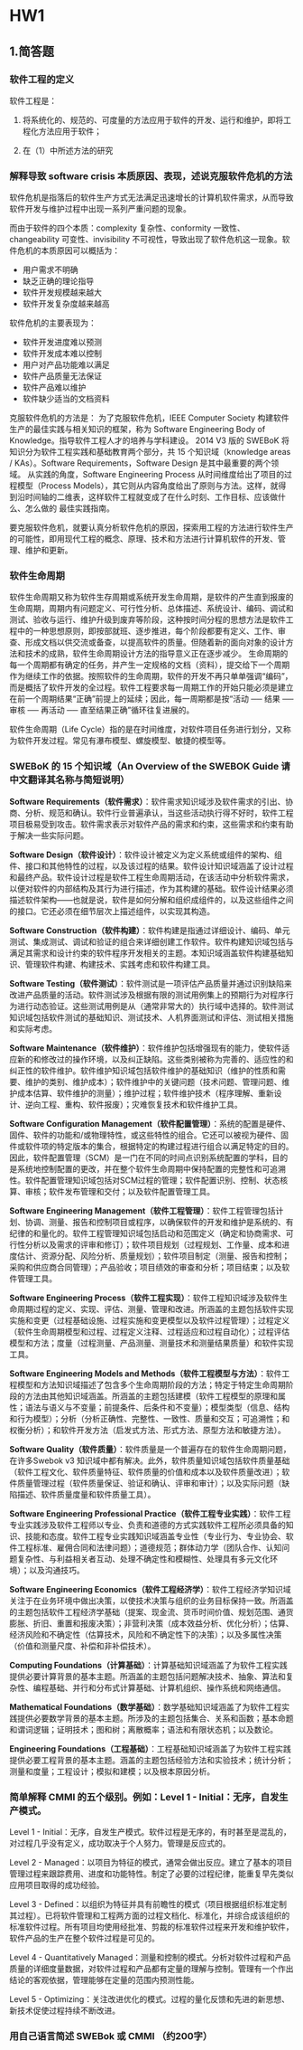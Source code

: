 # HW1
## 1.简答题
### 软件工程的定义
软件工程是：
1. 将系统化的、规范的、可度量的方法应用于软件的开发、运行和维护，即将工程化方法应用于软件；

2. 在（1）中所述方法的研究
### 解释导致 software crisis 本质原因、表现，述说克服软件危机的方法
软件危机是指落后的软件生产方式无法满足迅速增长的计算机软件需求，从而导致软件开发与维护过程中出现一系列严重问题的现象。

而由于软件的四个本质：complexity 复杂性、conformity 一致性、changeability 可变性、invisibility 不可视性，导致出现了软件危机这一现象。软件危机的本质原因可以概括为：
- 用户需求不明确
- 缺乏正确的理论指导
- 软件开发规模越来越大
- 软件开发复杂度越来越高

软件危机的主要表现为：
- 软件开发进度难以预测
- 软件开发成本难以控制
- 用户对产品功能难以满足
- 软件产品质量无法保证
- 软件产品难以维护
- 软件缺少适当的文档资料

克服软件危机的方法是：
为了克服软件危机，IEEE Computer Society 构建软件生产的最佳实践与相关知识的框架，称为 Software Engineering Body of Knowledge。指导软件工程人才的培养与学科建设。
2014 V3 版的 SWEBoK 将知识分为软件工程实践和基础教育两个部分，共 15 个知识域（knowledge areas / KAs）。Software Requirements，Software Design 是其中最重要的两个领域。
从实践的角度，Software Engineering Process 从时间维度给出了项目的过程模型（Process Models），其它则从内容角度给出了原则与方法。这样，就得到沿时间轴的二维表，这样软件工程就变成了在什么时刻、工作目标、应该做什么、怎么做的 最佳实践指南。

要克服软件危机，就要认真分析软件危机的原因，探索用工程的方法进行软件生产的可能性，即用现代工程的概念、原理、技术和方法进行计算机软件的开发、管理、维护和更新。 

### 软件生命周期
软件生命周期又称为软件生存周期或系统开发生命周期，是软件的产生直到报废的生命周期，周期内有问题定义、可行性分析、总体描述、系统设计、编码、调试和测试、验收与运行、维护升级到废弃等阶段，这种按时间分程的思想方法是软件工程中的一种思想原则，即按部就班、逐步推进，每个阶段都要有定义、工作、审查、形成文档以供交流或备查，以提高软件的质量。但随着新的面向对象的设计方法和技术的成熟，软件生命周期设计方法的指导意义正在逐步减少。 生命周期的每一个周期都有确定的任务，并产生一定规格的文档（资料），提交给下一个周期作为继续工作的依据。按照软件的生命周期，软件的开发不再只单单强调“编码”，而是概括了软件开发的全过程。软件工程要求每一周期工作的开始只能必须是建立在前一个周期结果“正确”前提上的延续；因此，每一周期都是按“活动 ── 结果 ── 审核 ── 再活动 ── 直至结果正确”循环往复进展的。

软件生命周期（Life Cycle）指的是在时间维度，对软件项目任务进行划分，又称为软件开发过程。常见有瀑布模型、螺旋模型、敏捷的模型等。

### SWEBoK 的 15 个知识域（An Overview of the SWEBOK Guide 请中文翻译其名称与简短说明）
**Software Requirements（软件需求）**：软件需求知识域涉及软件需求的引出、协商、分析、规范和确认。软件行业普遍承认，当这些活动执行得不好时，软件工程项目极易受到攻击。软件需求表示对软件产品的需求和约束，这些需求和约束有助于解决一些实际问题。

**Software Design（软件设计）**：软件设计被定义为定义系统或组件的架构、组件、接口和其他特性的过程，以及该过程的结果。软件设计知识域涵盖了设计过程和最终产品。软件设计过程是软件工程生命周期活动，在该活动中分析软件需求，以便对软件的内部结构及其行为进行描述，作为其构建的基础。软件设计结果必须描述软件架构——也就是说，软件是如何分解和组织成组件的，以及这些组件之间的接口。它还必须在细节层次上描述组件，以实现其构造。

**Software Construction（软件构建）**：软件构建是指通过详细设计、编码、单元测试、集成测试、调试和验证的组合来详细创建工作软件。软件构建知识域包括与满足其需求和设计约束的软件程序开发相关的主题。本知识域涵盖软件构建基础知识、管理软件构建、构建技术、实践考虑和软件构建工具。

**Software Testing（软件测试）**：软件测试是一项评估产品质量并通过识别缺陷来改进产品质量的活动。软件测试涉及根据有限的测试用例集上的预期行为对程序行为进行动态验证。这些测试用例是从（通常非常大的）执行域中选择的。软件测试知识域包括软件测试的基础知识、测试技术、人机界面测试和评估、测试相关措施和实际考虑。

**Software Maintenance（软件维护）**：软件维护包括增强现有的能力，使软件适应新的和修改过的操作环境，以及纠正缺陷。这些类别被称为完善的、适应性的和纠正性的软件维护。软件维护知识域包括软件维护的基础知识（维护的性质和需要、维护的类别、维护成本）；软件维护中的关键问题（技术问题、管理问题、维护成本估算、软件维护的测量）；维护过程；软件维护技术（程序理解、重新设计、逆向工程、重构、软件报废）；灾难恢复技术和软件维护工具。

**Software Configuration Management（软件配置管理）**：系统的配置是硬件、固件、软件的功能和/或物理特性，或这些特性的组合。它还可以被视为硬件、固件或软件项的特定版本的集合，根据特定的构建过程进行组合以满足特定的目的。因此，软件配置管理（SCM）是一门在不同的时间点识别系统配置的学科，目的是系统地控制配置的更改，并在整个软件生命周期中保持配置的完整性和可追溯性。软件配置管理知识域包括对SCM过程的管理；软件配置识别、控制、状态核算、审核；软件发布管理和交付；以及软件配置管理工具。

**Software Engineering Management（软件工程管理）**：软件工程管理包括计划、协调、测量、报告和控制项目或程序，以确保软件的开发和维护是系统的、有纪律的和量化的。软件工程管理知识域包括启动和范围定义（确定和协商需求、可行性分析以及需求的评审和修订）；软件项目规划（过程规划、工作量、成本和进度估计、资源分配、风险分析、质量规划）；软件项目制定（测量、报告和控制；采购和供应商合同管理）；产品验收；项目绩效的审查和分析；项目结束；以及软件管理工具。

**Software Engineering Process（软件工程实现）**：软件工程知识域涉及软件生命周期过程的定义、实现、评估、测量、管理和改进。所涵盖的主题包括软件实现实施和变更（过程基础设施、过程实施和变更模型以及软件过程管理）；过程定义（软件生命周期模型和过程、过程定义注释、过程适应和过程自动化）；过程评估模型和方法；度量（过程测量、产品测量、测量技术和测量结果质量）和软件实现工具。

**Software Engineering Models and Methods（软件工程模型与方法）**：软件工程模型和方法知识域描述了包含多个生命周期阶段的方法；特定于特定生命周期阶段的方法由其他知识域涵盖。所涵盖的主题包括建模（软件工程模型的原理和属性；语法与语义与不变量；前提条件、后条件和不变量）；模型类型（信息、结构和行为模型）；分析（分析正确性、完整性、一致性、质量和交互；可追溯性；和权衡分析）；和软件开发方法（启发式方法、形式方法、原型方法和敏捷方法）。

**Software Quality（软件质量）**：软件质量是一个普遍存在的软件生命周期问题，在许多Swebok v3 知识域中都有解决。此外，软件质量知识域包括软件质量基础（软件工程文化、软件质量特征、软件质量的价值和成本以及软件质量改进）；软件质量管理过程（软件质量保证、验证和确认、评审和审计）；以及实际问题（缺陷描述、软件质量度量和软件质量工具）。

**Software Engineering Professional Practice（软件工程专业实践）**：软件工程专业实践涉及软件工程师以专业、负责和道德的方式实践软件工程所必须具备的知识、技能和态度。软件工程专业实践知识域涵盖专业性（专业行为、专业协会、软件工程标准、雇佣合同和法律问题）；道德规范；群体动力学（团队合作、认知问题复杂性、与利益相关者互动、处理不确定性和模糊性、处理具有多元文化环境）；以及沟通技巧。

**Software Engineering Economics（软件工程经济学）**：软件工程经济学知识域关注于在业务环境中做出决策，以使技术决策与组织的业务目标保持一致。所涵盖的主题包括软件工程经济学基础（提案、现金流、货币时间价值、规划范围、通货膨胀、折旧、重置和报废决策）；非营利决策（成本效益分析、优化分析）；估算、经济风险和不确定性（估算技术，风险和不确定性下的决策）；以及多属性决策（价值和测量尺度、补偿和非补偿技术）。

**Computing Foundations（计算基础）**：计算基础知识域涵盖了为软件工程实践提供必要计算背景的基本主题。所涵盖的主题包括问题解决技术、抽象、算法和复杂性、编程基础、并行和分布式计算基础、计算机组织、操作系统和网络通信。

**Mathematical Foundations（数学基础）**：数学基础知识域涵盖了为软件工程实践提供必要数学背景的基本主题。所涉及的主题包括集合、关系和函数；基本命题和谓词逻辑；证明技术；图和树；离散概率；语法和有限状态机；以及数论。

**Engineering Foundations（工程基础）**：工程基础知识域涵盖了为软件工程实践提供必要工程背景的基本主题。涵盖的主题包括经验方法和实验技术；统计分析；测量和度量；工程设计；模拟和建模；以及根本原因分析。

### 简单解释 CMMI 的五个级别。例如：Level 1 - Initial：无序，自发生产模式。
Level 1 - Initial：无序，自发生产模式。软件过程是无序的，有时甚至是混乱的，对过程几乎没有定义，成功取决于个人努力。管理是反应式的。

Level 2 - Managed：以项目为特征的模式，通常会做出反应。建立了基本的项目管理过程来跟踪费用、进度和功能特性。制定了必要的过程纪律，能重复早先类似应用项目取得的成功经验。

Level 3 - Defined：以组织为特征并具有前瞻性的模式（项目根据组织标准定制其过程）。已将软件管理和工程两方面的过程文档化、标准化，并综合成该组织的标准软件过程。所有项目均使用经批准、剪裁的标准软件过程来开发和维护软件，软件产品的生产在整个软件过程是可见的。

Level 4 - Quantitatively Managed：测量和控制的模式。分析对软件过程和产品质量的详细度量数据，对软件过程和产品都有定量的理解与控制。管理有一个作出结论的客观依据，管理能够在定量的范围内预测性能。

Level 5 - Optimizing：关注改进优化的模式。过程的量化反馈和先进的新思想、新技术促使过程持续不断改进。

### 用自己语言简述 SWEBok 或 CMMI （约200字）
